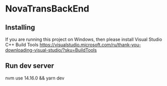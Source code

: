 # NovaTransBackEnd
## Installing
If you are running this project on Windows, then please install Visual Studio C++ Build Tools
https://visualstudio.microsoft.com/ru/thank-you-downloading-visual-studio/?sku=BuildTools

## Run dev server
nvm use 14.16.0 && yarn dev